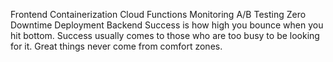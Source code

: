 Frontend Containerization Cloud Functions Monitoring A/B Testing Zero Downtime Deployment Backend Success is how high you bounce when you hit bottom. Success usually comes to those who are too busy to be looking for it. Great things never come from comfort zones.
